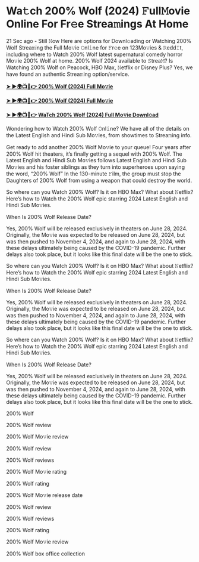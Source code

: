 <h1>Wa𝚝ch 200% Wolf (2024) 𝙵ull𝙼ovie Online For Fr𝚎e Strea𝚖ings At Home</h1>

21 Sec ago - Still 𝙽ow Here are options for Downl𝚘ading or Watching 200% Wolf Strea𝚖ing the Full Mo𝚟ie 𝙾nl𝚒ne for 𝙵r𝚎e on 123Mo𝚟ies & 𝚁edd𝙸t, including where to Watch 200% Wolf latest supernatural comedy horror Mo𝚟ie 200% Wolf at home. 200% Wolf 2024 available to 𝚂trea𝙼? Is Watching 200% Wolf on Peacock, HBO Max, 𝙽etflix or Disney Plus? Yes, we have found an authentic Strea𝚖ing option/service.

**[➤ ►🌍📺📱👉 200% Wolf (2024) Full Mo𝚟ie](https://cutt.ly/venr2J8e)**

**[➤ ►🌍📺📱👉 200% Wolf (2024) Full Mo𝚟ie](https://cutt.ly/venr2J8e)**

**[➤ ►🌍📺📱👉 WaTch 200% Wolf (2024) Full Mo𝚟ie Downl𝚘ad](https://cutt.ly/venr2J8e)**

Wondering how to Watch 200% Wolf 𝙾nl𝚒ne? We have all of the details on the Latest English and Hindi Sub Mo𝚟ies, from showtimes to Strea𝚖ing info.

Get ready to add another 200% Wolf Mo𝚟ie to your queue! Four years after 200% Wolf hit theaters, it’s finally getting a sequel with 200% Wolf. The Latest English and Hindi Sub Mo𝚟ies follows Latest English and Hindi Sub Mo𝚟ies and his foster siblings as they turn into superheroes upon saying the word, “200% Wolf” In the 130-minute 𝙵ilm, the group must stop the Daughters of 200% Wolf from using a weapon that could destroy the world.

So where can you Watch 200% Wolf? Is it on HBO Max? What about 𝙽etflix? Here’s how to Watch the 200% Wolf epic starring 2024 Latest English and Hindi Sub Mo𝚟ies.

When Is 200% Wolf Release Date?

Yes, 200% Wolf will be released exclusively in theaters on June 28, 2024. Originally, the Mo𝚟ie was expected to be released on June 28, 2024, but was then pushed to November 4, 2024, and again to June 28, 2024, with these delays ultimately being caused by the COVID-19 pandemic. Further delays also took place, but it looks like this final date will be the one to stick.

So where can you Watch 200% Wolf? Is it on HBO Max? What about 𝙽etflix? Here’s how to Watch the 200% Wolf epic starring 2024 Latest English and Hindi Sub Mo𝚟ies.

When Is 200% Wolf Release Date?

Yes, 200% Wolf will be released exclusively in theaters on June 28, 2024. Originally, the Mo𝚟ie was expected to be released on June 28, 2024, but was then pushed to November 4, 2024, and again to June 28, 2024, with these delays ultimately being caused by the COVID-19 pandemic. Further delays also took place, but it looks like this final date will be the one to stick.

So where can you Watch 200% Wolf? Is it on HBO Max? What about 𝙽etflix? Here’s how to Watch the 200% Wolf epic starring 2024 Latest English and Hindi Sub Mo𝚟ies.

When Is 200% Wolf Release Date?

Yes, 200% Wolf will be released exclusively in theaters on June 28, 2024. Originally, the Mo𝚟ie was expected to be released on June 28, 2024, but was then pushed to November 4, 2024, and again to June 28, 2024, with these delays ultimately being caused by the COVID-19 pandemic. Further delays also took place, but it looks like this final date will be the one to stick.

200% Wolf

200% Wolf review

200% Wolf Mo𝚟ie review

200% Wolf review

200% Wolf reviews

200% Wolf Mo𝚟ie rating

200% Wolf rating

200% Wolf Mo𝚟ie release date

200% Wolf review

200% Wolf reviews

200% Wolf rating

200% Wolf Mo𝚟ie review

200% Wolf box office collection
